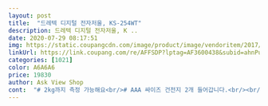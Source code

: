 ```yaml
---
layout: post 
title:  "드레텍 디지털 전자저울, KS-254WT" 
description: 드레텍 디지털 전자저울, K ..
date: 2020-07-29 08:17:51 
img: https://static.coupangcdn.com/image/product/image/vendoritem/2017/09/06/3007205612/eba1163b-f6aa-4bc8-8404-ff2a1c9a5d4e.jpg 
linkUrl: https://link.coupang.com/re/AFFSDP?lptag=AF3600438&subid=ahnPublicAsk&pageKey=1311225&itemId=5677789&vendorItemId=3007205612&traceid=V0-113-70e2f3cb5ac07961 
categories: [1021] 
color: A6A6A6 
price: 19830 
author: Ask View Shop 
cont:  "# 2kg까지 측정 가능해요<br/># AAA 싸이즈 건전지 2개 들어갑니다.<br/><br/># made in China 이지만  가볍고 좋아요^^편하구요^^<br/># ON 켜고  이유식 용기 올려 놓고 0점 조절하고 무게재면 끝이에요 참 쉽죠잉^^<br/># 가격은 19,150원<br/># 드레텍 전자저울<br/># 로켓배송이라 다음날 바로 받을 수 있었어요<br/># 사이즈는 크지 않아요 리모콘이랑 비교사진 올렸어요<br/># 적극 추천하구요 지인들한테도 (조리원 동기들) 추천했어요^^<br/># 화학과 분석쪽 전공했어요 성격 아시겠죠 ㅋㅋ<br/>#수평계가 있어서 더 믿음이 가고 저울 글씨도 크고<br/>+두달 사용 후기<br/>가격도 저렴하고 작동이 쉽고<br/>건전지는 들어있어요 따로 준지 안해도 되요 바로 쓸 수 있어요.<br/><br/>결록적으로 아기자기하고 화이트 좋아하고, 측정도 잘 되는 것을 찾으신다면 이 제품을 추천해 드려요<br/>그래서 ‘수평계’가 있고 별 1<br/> -2개짜리 평을 다 읽어봐도 정확도에 대한 얘기가 없는 이상품으로 선택했어요.<br/><br/>그리고 1g 단위로 측정되는 제품이라 1.<br/>6g 커피스틱을 재보니 반올림해서 2g으로 나옵니다.<br/><br/>그리고 디자인도 저는 개인적으로 화이트를 좋아해서 드레텍의 여러제품 중에 디자인도 아기자기한 이거로 선택했어요<br/>그리고 화이트는 역시 오염을 조심해야될 것 같아요ㅠㅠ<br/>늘 쿠팡맨들 응원하고 격려합니다 감사해요<br/>다만, 전원을 키고 2<br/> -3초간 기다려야 해요.<br/> 그리고 플라스틱이라 오염에 약할 것 같아요.<br/> 돈 조금 더 주더라도 스테인레스가 좋았을텐데.<br/>.<br/> 깨끗이 잘 사용해야죠.<br/><br/>단점이라면... <br/>.<br/><br/>대부분 1kg짜리 저울이 많은데 저는 일부러 2kg으로 구매했어요<br/>디자인도 아기자기 예쁘네요.<br/><br/>메이드 인 차이나라지만 .<br/>.<br/>괜히 불안해서 방사능 측정기 대보니 문제없어요.<br/> 걱정없이 구매하세요!<br/>바닥은 나사로 수평을 조절할 수 있게끔 되어 있어서 정확도 높이기에도 좋구요.<br/><br/>받아서 바로 재보니 정확하네요.<br/> 마침 간장이 보여서ㅎㅎ 올려보니 딱 맞아요.<br/><br/>부피도 작아서 보관에 용이하고 쓸때도 큰 공간이 필요한게 아니라 좋네요<br/>사용목적 이유식, 천연세제 제조, 제빵<br/>소수점 외에는 다 만족해요.<br/> 매번 정확하고 바닥에 나사가 4개 있어서 수평이 안맞을 때 조절도 가능하네요.<br/><br/>어른들 요리는 이제 대충 눈대중으로 가능한데 이유식은 둘째 인데도 대충이 안되네요 이유식 시작하기전에 저울부터 샀어요 ^^첫애때 쓰던 저울이 너무 오래돼서 고장나는 바람에  구매했어요<br/>우선 카스 저가상품은 후지단 평이 많더라구요.<br/> 정확도가 떨어진다는 얘기에 4<br/> -5만원대로 골라 구매하려던 찰나.<br/>.<br/> 다시보니 크기가 너무 크네요.<br/><br/>이건 2kg까지라서 넉넉하고 1g도 측정된다니까 정확한것 같아요^^<br/>이건 이유식용으로 쓰고 세제,베이킹용은 소수점까지 나오는 걸로 구매해야겠어요ㅠ<br/>이유식 끝나고도 쓸 수 있고 이유식 용기중에 유리로 된것도 있고 해서 그랬어요<br/>이유식은 상관이 없는데 세제 만들때 0.<br/>1그램 재기도 어렵고 0.<br/>5그램만 돼도 반올림해서 1그램이 돼버리니 .<br/>.<br/>정확한 측정이 어려워요.<br/><br/>이유식하기엔 좋아요!<br/>이유식하는데 눈대중으로 그냥 하다가 점점 정확하게 재야되는 것들이 나와서 이것저것 비교해보다가 구입했어요^^<br/>일단 유명하다는 브랜드들 찾아봤는데 가정용이면 대부분 1kg 까지만 측정되서 너무 적은것 같기도하고, 잔고장이 많다는 후기들이 있더라구요.<br/><br/>작동법도 쉬워서 이유식만들기에 큰 도움이 되네요<br/>저는 주로 이유식용이라 크게 상관없지만요<br/>저도 상품받고 너무 장난감처럼 약해보이고 오염될까봐 반품을 고민했는데, 2kg까지 측정이 잘 되고 이유식용으로 쓸거라서 그냥 무난하게 쓰려구요 받자마자 반품고민을 해서 별하나 빼요<br/>제품의 재질이 플라스틱 같은거라 파손을 조심해야될 것 같아요.<br/>.<br/>뭔가 약해보인달까... <br/>?<br/>주방에 두기에 부담없는 아담한 사이즈에요^^<br/>측정도 오차가 적어서 좋아요<br/>크기는 계산기 정도 사이즈라고 보면 될 것 같아요!<br/>하지만... <br/> 더러워지는 것을 싫어하고 내구성이 단단한 것을 찾으신다면 스테인라스 제품을 추천드리고 싶네요ㅠㅠ<br/>흰색이라 깔끔하구요<br/>" 
---
```

